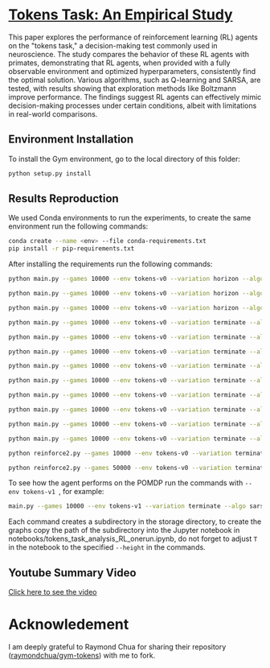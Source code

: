 # [Tokens Task: An Empirical Study](https://github.com/user-attachments/files/16913932/TokensProject_AminM.pdf)

This paper explores the performance of reinforcement learning (RL) agents on the "tokens task," a decision-making test commonly used in neuroscience. The study compares the behavior of these RL agents with primates, demonstrating that RL agents, when provided with a fully observable environment and optimized hyperparameters, consistently find the optimal solution. Various algorithms, such as Q-learning and SARSA, are tested, with results showing that exploration methods like Boltzmann improve performance. The findings suggest RL agents can effectively mimic decision-making processes under certain conditions, albeit with limitations in real-world comparisons.

## Environment Installation

To install the Gym environment, go to the local directory of this folder: 

```bash
python setup.py install
```

## Results Reproduction

We used Conda environments to run the experiments, to create the same environment run the following commands:

```bash
conda create --name <env> --file conda-requirements.txt
pip install -r pip-requirements.txt
```

After installing the requirements run the following commands:

```bash
python main.py --games 10000 --env tokens-v0 --variation horizon --algo q-learning --lr 1.0 --lr_final 0.001 --seed 0 --height 11 --gamma 0.8 --fancy_discount --eps_start 0.01 --eps_final 0.0001 --eps_games 10000

python main.py --games 10000 --env tokens-v0 --variation horizon --algo q-learning --lr 1.0 --lr_final 0.001 --seed 0 --height 11 --gamma 0.8 --fancy_discount --eps_soft --eps_start 0.01 --eps_final 0.0001 --eps_games 100

python main.py --games 10000 --env tokens-v0 --variation horizon --algo q-learning --lr 1.0 --lr_final 0.001 --seed 0 --height 11 --gamma 0.8 --fancy_discount --tmp_start 0.01 --tmp_final 0.0001 --tmp_games 10000 --softmax

python main.py --games 10000 --env tokens-v0 --variation terminate --algo e-sarsa --lr 1.0 --lr_final 0.001 --seed 0 --height 11 --gamma 0.8 --fancy_discount --tmp_start 0.01 --tmp_final 0.0001 --tmp_games 10000 --softmax

python main.py --games 10000 --env tokens-v0 --variation terminate --algo e-sarsa --lr 1.0 --lr_final 0.001 --seed 10 --height 11 --gamma 0.8 --fancy_discount --tmp_start 0.01 --tmp_final 0.0001 --tmp_games 10000 --softmax

python main.py --games 10000 --env tokens-v0 --variation terminate --algo e-sarsa --lr 1.0 --lr_final 0.001 --seed 20 --height 11 --gamma 0.8 --fancy_discount --tmp_start 0.01 --tmp_final 0.0001 --tmp_games 10000 --softmax

python main.py --games 10000 --env tokens-v0 --variation terminate --algo q-learning --lr 1.0 --lr_final 0.001 --seed 0 --height 11 --gamma 0.8 --fancy_discount --tmp_start 0.01 --tmp_final 0.0001 --tmp_games 10000 --softmax

python main.py --games 10000 --env tokens-v0 --variation terminate --algo q-learning --lr 1.0 --lr_final 0.001 --seed 10 --height 11 --gamma 0.8 --fancy_discount --tmp_start 0.01 --tmp_final 0.0001 --tmp_games 10000 --softmax

python main.py --games 10000 --env tokens-v0 --variation terminate --algo q-learning --lr 1.0 --lr_final 0.001 --seed 20 --height 11 --gamma 0.8 --fancy_discount --tmp_start 0.01 --tmp_final 0.0001 --tmp_games 10000 --softmax

python main.py --games 10000 --env tokens-v0 --variation terminate --algo sarsa --lr 1.0 --lr_final 0.001 --seed 0 --height 11 --gamma 0.8 --fancy_discount --tmp_start 0.01 --tmp_final 0.0001 --tmp_games 10000 --softmax

python main.py --games 10000 --env tokens-v0 --variation terminate --algo sarsa --lr 1.0 --lr_final 0.001 --seed 10 --height 11 --gamma 0.8 --fancy_discount --tmp_start 0.01 --tmp_final 0.0001 --tmp_games 10000 --softmax

python main.py --games 10000 --env tokens-v0 --variation terminate --algo sarsa --lr 1.0 --lr_final 0.001 --seed 20 --height 11 --gamma 0.8 --fancy_discount --tmp_start 0.01 --tmp_final 0.0001 --tmp_games 10000 --softmax

python reinforce2.py --games 10000 --env tokens-v0 --variation terminate --seed 0 --height 11 --gamma 0.99 --fancy_discount

python reinforce2.py --games 50000 --env tokens-v0 --variation terminate --seed 0 --height 11 --gamma 0.99 --fancy_discount
```



To see how the agent performs on the POMDP run the commands with `--env tokens-v1 `, for example:

```bash
main.py --games 10000 --env tokens-v1 --variation terminate --algo sarsa --lr 1.0 --lr_final 0.001 --seed 0 --height 11 --gamma 0.8 --fancy_discount --tmp_start 0.01 --tmp_final 0.0001 --tmp_games 10000 --softmax
```

Each command creates a subdirectory in the storage directory, to create the graphs copy the path of the subdirectory into the Jupyter notebook in notebooks/tokens_task_analysis_RL_onerun.ipynb, do not forget to adjust `T` in the notebook to the specified `--height` in the commands.

## Youtube Summary Video

[Click here to see the video](https://youtu.be/lOqUZJVFAzg)

# Acknowledement

I am deeply grateful to Raymond Chua for sharing their repository ([raymondchua/gym-tokens](https://github.com/raymondchua/gym-tokens)) with me to fork.
